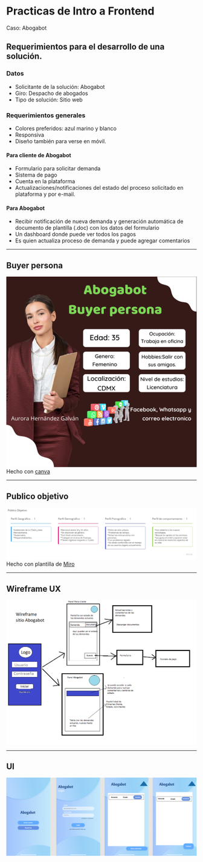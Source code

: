 # Practicas de Intro a Frontend

Caso: Abogabot

## Requerimientos para el desarrollo de una solución.
### Datos
- Solicitante de la solución: Abogabot
- Giro: Despacho de abogados
- Tipo de solución: Sitio web

### Requerimientos generales
- Colores preferidos: azul marino y blanco
- Responsiva
- Diseño también para verse en móvil.
#### Para cliente de Abogabot
- Formulario para solicitar demanda
- Sistema de pago
- Cuenta en la plataforma
- Actualizaciones/notificaciones del estado del proceso solicitado en plataforma y por e-mail.
#### Para Abogabot
- Recibir notificación de nueva demanda y generación automática de documento de plantilla (.doc) con los datos del formulario
- Un dashboard donde puede ver todos los pagos
- Es quien actualiza proceso de demanda y puede agregar comentarios

---

## Buyer persona

![BuyerPersona](./BuyerPersona.png)
Hecho con [canva](https://www.canva.com)

---

## Publico objetivo

![PuOb](./PublicoObjetivo.jpg)
Hecho con plantilla de [Miro](https://miro.com/es/plantillas/publico-objetivo/)

---

## Wireframe UX
![Wireframe](./Wireframe.png)

---

## UI
![UI](./UI.png)